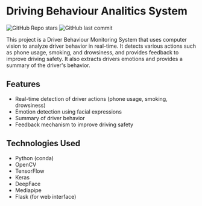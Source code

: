 # Driving Behaviour Analitics System
![GitHub Repo stars](https://img.shields.io/github/stars/codesteller/Driving-Behaviour-Analytics)
![GitHub last commit](https://img.shields.io/github/last-commit/yourusername/Driving-Behaviour-Analitics-System)

This project is a Driver Behaviour Monitoring System that uses computer vision to analyze driver behavior in real-time. It detects various actions such as phone usage, smoking, and drowsiness, and provides feedback to improve driving safety. It also extracts drivers emotions and provides a summary of the driver's behavior.
## Features
- Real-time detection of driver actions (phone usage, smoking, drowsiness)
- Emotion detection using facial expressions
- Summary of driver behavior
- Feedback mechanism to improve driving safety
## Technologies Used
- Python (conda)
- OpenCV
- TensorFlow
- Keras
- DeepFace
- Mediapipe
- Flask (for web interface)